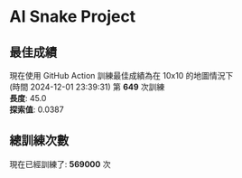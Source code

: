 
# AI Snake Project

## **最佳成績**





































































現在使用 GitHub Action 訓練最佳成績為在 10x10 的地圖情況下  
(時間 2024-12-01 23:39:31) 第 **649** 次訓練  
**長度**: 45.0  
**探索值**: 0.0387











































































































































## 總訓練次數
現在已經訓練了: **569000** 次
